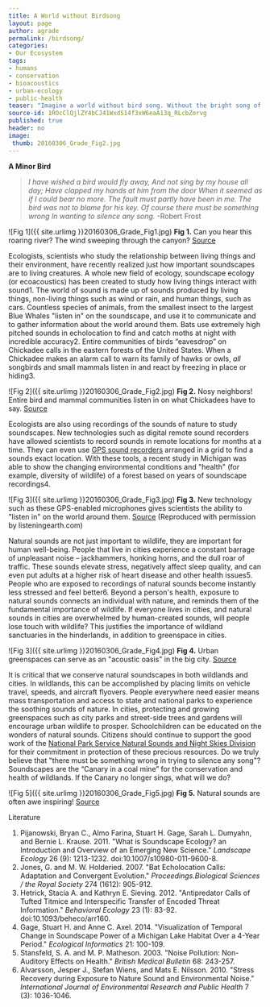 ```yaml
---
title: A World without Birdsong
layout: page
author: agrade
permalink: /birdsong/
categories:
- Our Ecosystem
tags:
- humans
- conservation
- bioacoustics
- urban-ecology
- public-health
teaser: "Imagine a world without bird song. Without the bright song of the Chickadee, or the chorus of frogs, the roaring buzz of cicadas. For many people living in large cities, this is already a reality, and as many people move to cities, more and more will live with less natural sounds. This human disconnect from the natural “soundscape” (a given landscape of sound across space and through time) has far-reaching implications – from public health to wildlife conservation. As easy as it is to “tune out” this pressing issue, our most primal selves resonate with the power of natural sounds."
source-id: 1ROcClQjlZY4bCJ41WxdS14f3xW6eaA13q_RLcbZorvg
published: true
header: no
image:
 thumb: 20160306_Grade_Fig2.jpg
---
```

**A Minor Bird**
> *I have wished a bird would fly away,*
> *And not sing by my house all day;*
> *Have clapped my hands at him from the door*
> *When it seemed as if I could bear no more.*
> *The fault must partly have been in me.*
> *The bird was not to blame for his key.*
> *Of course there must be something wrong*
> *In wanting to silence any song.*
-Robert Frost

![Fig 1]({{ site.urlimg }}20160306_Grade_Fig1.jpg)
**Fig 1.** Can you hear this roaring river? The wind sweeping through the canyon? [Source](https://pixabay.com/p-442879/?no_redirect)

Ecologists, scientists who study the relationship between living things and their environment, have recently realized just how important soundscapes are to living creatures. A whole new field of ecology, soundscape ecology (or ecoacoustics) has been created to study how living things interact with sound1. The world of sound is made up of sounds produced by living things, non-living things such as wind or rain, and human things, such as cars. Countless species of animals, from the smallest insect to the largest Blue Whales "listen in" on the soundscape, and use it to communicate and to gather information about the world around them. Bats use extremely high pitched sounds in echolocation to find and catch moths at night with incredible accuracy2. Entire communities of birds “eavesdrop” on Chickadee calls in the eastern forests of the United States. When a Chickadee makes an alarm call to warn its family of hawks or owls, *all* songbirds and small mammals listen in and react by freezing in place or hiding3.  

![Fig 2]({{ site.urlimg }}20160306_Grade_Fig2.jpg)
**Fig 2.** Nosy neighbors! Entire bird and mammal communities listen in on what Chickadees have to say. [Source](https://www.flickr.com/photos/72005145@N00/3601484869) 

Ecologists are also using recordings of the sounds of nature to study soundscapes. New technologies such as digital remote sound recorders have allowed scientists to record sounds in remote locations for months at a time. They can even use [GPS sound recorders](http://www.ncbi.nlm.nih.gov/pmc/articles/PMC4100896/) arranged in a grid to find a sounds exact location. With these tools, a recent study in Michigan was able to show the changing environmental conditions and "health" (for example, diversity of wildlife) of a forest based on years of soundscape recordings4.

![Fig 3]({{ site.urlimg }}20160306_Grade_Fig3.jpg)
**Fig 3.** New technology such as these GPS-enabled microphones gives scientists the ability to "listen in" on the world around them. [Source](http://www.listeningearth.com/blog/the-pibo-an-experimental-diy-soundscape-microphone-array) (Reproduced with permission by listeningearth.com)

Natural sounds are not just important to wildlife, they are important for human well-being. People that live in cities experience a constant barrage of unpleasant noise – jackhammers, honking horns, and the dull roar of traffic. These sounds elevate stress, negatively affect sleep quality, and can even put adults at a higher risk of heart disease and other health issues5. People who are exposed to recordings of natural sounds become instantly less stressed and feel better6. Beyond a person's health, exposure to natural sounds connects an individual with nature, and reminds them of the fundamental importance of wildlife. If everyone lives in cities, and natural sounds in cities are overwhelmed by human-created sounds, will people lose touch with wildlife? This justifies the importance of wildland sanctuaries in the hinderlands, in addition to greenspace in cities.

![Fig 3]({{ site.urlimg }}20160306_Grade_Fig4.jpg)
**Fig 4.** Urban greenspaces can serve as an "acoustic oasis" in the big city. [Source](https://pixabay.com/static/uploads/photo/2015/09/09/18/25/bench-932343_960_720.jpg) 

It is critical that we conserve natural soundscapes in both wildlands and cities. In wildlands, this can be accomplished by placing limits on vehicle travel, speeds, and aircraft flyovers. People everywhere need easier means mass transportation and access to state and national parks to experience the soothing sounds of nature. In cities, protecting and growing greenspaces such as city parks and street-side trees and gardens will encourage urban wildlife to prosper. Schoolchildren can be educated on the wonders of natural sounds. Citizens should continue to support the good work of the [National Park Service Natural Sounds and Night Skies Division](http://www.nps.gov/orgs/1050/index.htm) for their commitment in protection of these precious resources. Do we truly believe that "there must be something wrong in trying to silence any song"? Soundscapes are the “Canary in a coal mine” for the conservation and health of wildlands. If the Canary no longer sings, what will we do? 

![Fig 5]({{ site.urlimg }}20160306_Grade_Fig5.jpg)
**Fig 5.** Natural sounds are often awe inspiring! [Source](https://upload.wikimedia.org/wikipedia/commons/f/f5/Howlsnow.jpg) 

Literature

1.	Pijanowski, Bryan C., Almo Farina, Stuart H. Gage, Sarah L. Dumyahn, and Bernie L. Krause. 2011. "What is Soundscape Ecology? an Introduction and Overview of an Emerging New Science." *Landscape Ecology* 26 (9): 1213-1232. doi:10.1007/s10980-011-9600-8.
2.	Jones, G. and M. W. Holderied. 2007. "Bat Echolocation Calls: Adaptation and Convergent Evolution." *Proceedings.Biological Sciences / the Royal Society* 274 (1612): 905-912.
3.	Hetrick, Stacia A. and Kathryn E. Sieving. 2012. "Antipredator Calls of Tufted Titmice and Interspecific Transfer of Encoded Threat Information." *Behavioral Ecology* 23 (1): 83-92. doi:10.1093/beheco/arr160.
4. Gage, Stuart H. and Anne C. Axel. 2014. "Visualization of Temporal Change in Soundscape Power of a Michigan Lake Habitat Over a 4-Year Period." *Ecological Informatics* 21: 100-109.
5.	Stansfeld, S. A. and M. P. Matheson. 2003. "Noise Pollution: Non-Auditory Effects on Health." *British Medical Bulletin* 68: 243-257.
6.	Alvarsson, Jesper J., Stefan Wiens, and Mats E. Nilsson. 2010. "Stress Recovery during Exposure to Nature Sound and Environmental Noise." *International Journal of Environmental Research and Public Health* 7 (3): 1036-1046.
